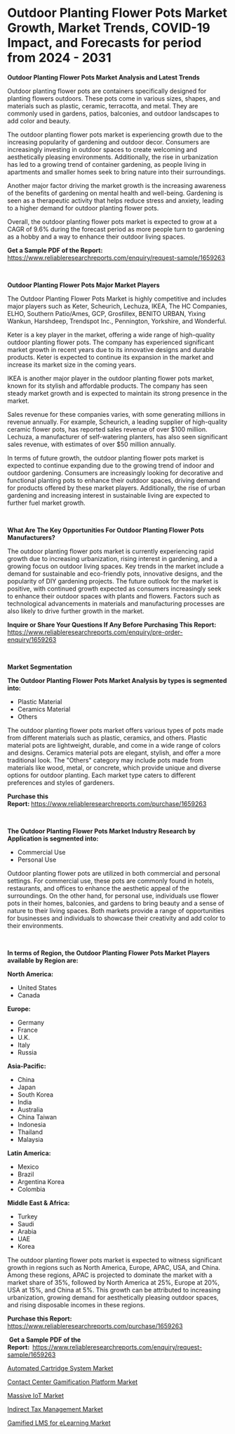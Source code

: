 <p><h1>Outdoor Planting Flower Pots Market Growth, Market Trends, COVID-19 Impact, and Forecasts for period from 2024 - 2031</h1></p><p><strong>Outdoor Planting Flower Pots Market Analysis and Latest Trends</strong></p>
<p><p>Outdoor planting flower pots are containers specifically designed for planting flowers outdoors. These pots come in various sizes, shapes, and materials such as plastic, ceramic, terracotta, and metal. They are commonly used in gardens, patios, balconies, and outdoor landscapes to add color and beauty.</p><p>The outdoor planting flower pots market is experiencing growth due to the increasing popularity of gardening and outdoor decor. Consumers are increasingly investing in outdoor spaces to create welcoming and aesthetically pleasing environments. Additionally, the rise in urbanization has led to a growing trend of container gardening, as people living in apartments and smaller homes seek to bring nature into their surroundings.</p><p>Another major factor driving the market growth is the increasing awareness of the benefits of gardening on mental health and well-being. Gardening is seen as a therapeutic activity that helps reduce stress and anxiety, leading to a higher demand for outdoor planting flower pots.</p><p>Overall, the outdoor planting flower pots market is expected to grow at a CAGR of 9.6% during the forecast period as more people turn to gardening as a hobby and a way to enhance their outdoor living spaces.</p></p>
<p><strong>Get a Sample PDF of the Report:&nbsp;</strong> <a href="https://www.reliableresearchreports.com/enquiry/request-sample/1659263">https://www.reliableresearchreports.com/enquiry/request-sample/1659263</a></p>
<p>&nbsp;</p>
<p><strong>Outdoor Planting Flower Pots Major Market Players</strong></p>
<p><p>The Outdoor Planting Flower Pots Market is highly competitive and includes major players such as Keter, Scheurich, Lechuza, IKEA, The HC Companies, ELHO, Southern Patio/Ames, GCP, Grosfillex, BENITO URBAN, Yixing Wankun, Harshdeep, Trendspot Inc., Pennington, Yorkshire, and Wonderful. </p><p>Keter is a key player in the market, offering a wide range of high-quality outdoor planting flower pots. The company has experienced significant market growth in recent years due to its innovative designs and durable products. Keter is expected to continue its expansion in the market and increase its market size in the coming years.</p><p>IKEA is another major player in the outdoor planting flower pots market, known for its stylish and affordable products. The company has seen steady market growth and is expected to maintain its strong presence in the market. </p><p>Sales revenue for these companies varies, with some generating millions in revenue annually. For example, Scheurich, a leading supplier of high-quality ceramic flower pots, has reported sales revenue of over $100 million. Lechuza, a manufacturer of self-watering planters, has also seen significant sales revenue, with estimates of over $50 million annually.</p><p>In terms of future growth, the outdoor planting flower pots market is expected to continue expanding due to the growing trend of indoor and outdoor gardening. Consumers are increasingly looking for decorative and functional planting pots to enhance their outdoor spaces, driving demand for products offered by these market players. Additionally, the rise of urban gardening and increasing interest in sustainable living are expected to further fuel market growth.</p></p>
<p>&nbsp;</p>
<p><strong>What Are The Key Opportunities For Outdoor Planting Flower Pots Manufacturers?</strong></p>
<p><p>The outdoor planting flower pots market is currently experiencing rapid growth due to increasing urbanization, rising interest in gardening, and a growing focus on outdoor living spaces. Key trends in the market include a demand for sustainable and eco-friendly pots, innovative designs, and the popularity of DIY gardening projects. The future outlook for the market is positive, with continued growth expected as consumers increasingly seek to enhance their outdoor spaces with plants and flowers. Factors such as technological advancements in materials and manufacturing processes are also likely to drive further growth in the market.</p></p>
<p><strong>Inquire or Share Your Questions If Any Before Purchasing This Report:</strong> <a href="https://www.reliableresearchreports.com/enquiry/pre-order-enquiry/1659263">https://www.reliableresearchreports.com/enquiry/pre-order-enquiry/1659263</a></p>
<p>&nbsp;</p>
<p><strong>Market Segmentation</strong></p>
<p><strong>The Outdoor Planting Flower Pots Market Analysis by types is segmented into:</strong></p>
<p><ul><li>Plastic Material</li><li>Ceramics Material</li><li>Others</li></ul></p>
<p><p>The outdoor planting flower pots market offers various types of pots made from different materials such as plastic, ceramics, and others. Plastic material pots are lightweight, durable, and come in a wide range of colors and designs. Ceramics material pots are elegant, stylish, and offer a more traditional look. The "Others" category may include pots made from materials like wood, metal, or concrete, which provide unique and diverse options for outdoor planting. Each market type caters to different preferences and styles of gardeners.</p></p>
<p><strong>Purchase this Report:&nbsp;</strong><a href="https://www.reliableresearchreports.com/purchase/1659263">https://www.reliableresearchreports.com/purchase/1659263</a></p>
<p>&nbsp;</p>
<p><strong>The Outdoor Planting Flower Pots Market Industry Research by Application is segmented into:</strong></p>
<p><ul><li>Commercial Use</li><li>Personal Use</li></ul></p>
<p><p>Outdoor planting flower pots are utilized in both commercial and personal settings. For commercial use, these pots are commonly found in hotels, restaurants, and offices to enhance the aesthetic appeal of the surroundings. On the other hand, for personal use, individuals use flower pots in their homes, balconies, and gardens to bring beauty and a sense of nature to their living spaces. Both markets provide a range of opportunities for businesses and individuals to showcase their creativity and add color to their environments.</p></p>
<p>&nbsp;</p>
<p><strong>In terms of Region, the Outdoor Planting Flower Pots Market Players available by Region are:</strong></p>
<p>
    <p> <strong> North America: </strong>
        <ul>
            <li>United States</li>
            <li>Canada</li>
        </ul>
        </p> 
    <p> <strong> Europe: </strong>
        <ul>
            <li>Germany</li>
            <li>France</li>
            <li>U.K.</li>
            <li>Italy</li>
            <li>Russia</li>
        </ul>
        </p> 
    <p> <strong> Asia-Pacific: </strong>
        <ul>
            <li>China</li>
            <li>Japan</li>
            <li>South Korea</li>
            <li>India</li>
            <li>Australia</li>
            <li>China Taiwan</li>
            <li>Indonesia</li>
            <li>Thailand</li>
            <li>Malaysia</li>
        </ul>
        </p> 
    <p> <strong> Latin America: </strong>
        <ul>
            <li>Mexico</li>
            <li>Brazil</li>
            <li>Argentina Korea</li>
            <li>Colombia</li>
        </ul>
        </p> 
    <p> <strong> Middle East & Africa: </strong>
        <ul>
            <li>Turkey</li>
            <li>Saudi</li>
            <li>Arabia</li>
            <li>UAE</li>
            <li>Korea</li>
        </ul>
    </p>
    </p>
<p><p>The outdoor planting flower pots market is expected to witness significant growth in regions such as North America, Europe, APAC, USA, and China. Among these regions, APAC is projected to dominate the market with a market share of 35%, followed by North America at 25%, Europe at 20%, USA at 15%, and China at 5%. This growth can be attributed to increasing urbanization, growing demand for aesthetically pleasing outdoor spaces, and rising disposable incomes in these regions.</p></p>
<p><strong>Purchase this Report: </strong><a href="https://www.reliableresearchreports.com/purchase/1659263">https://www.reliableresearchreports.com/purchase/1659263</a></p>
<p>&nbsp;<strong>Get a Sample PDF of the Report:&nbsp;&nbsp;</strong><a href="https://www.reliableresearchreports.com/enquiry/request-sample/1659263">https://www.reliableresearchreports.com/enquiry/request-sample/1659263</a></p>
<p><strong></strong></p>
<p><p><a href="https://medium.com/@emilyarnold76/automated-cartridge-system-market-research-report-its-history-and-forecast-2024-to-2031-18e677d9b59d">Automated Cartridge System Market</a></p><p><a href="https://github.com/sonuprakash1/Market-Research-Report-List-1/blob/main/contact-center-gamification-platform-market.md">Contact Center Gamification Platform Market</a></p><p><a href="https://medium.com/@emilyarnold76/massive-iot-market-size-cagr-trends-2024-2030-d588c28d72e5">Massive IoT Market</a></p><p><a href="https://medium.com/@shirleygreene26/indirect-tax-management-market-share-evolution-and-market-growth-trends-2024-2031-713b0d3023c3">Indirect Tax Management Market</a></p><p><a href="https://github.com/jhcraigie/Market-Research-Report-List-2/blob/main/gamified-lms-for-elearning-market.md">Gamified LMS for eLearning Market</a></p></p>